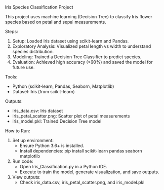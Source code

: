 Iris Species Classification Project

This project uses machine learning (Decision Tree) to classify Iris flower species based on petal and sepal measurements.

Steps:
1. Setup: Loaded Iris dataset using scikit-learn and Pandas.
2. Exploratory Analysis: Visualized petal length vs width to understand species distribution.
3. Modeling: Trained a Decision Tree Classifier to predict species.
4. Evaluation: Achieved high accuracy (>90%) and saved the model for future use.

Tools:
- Python (scikit-learn, Pandas, Seaborn, Matplotlib)
- Dataset: Iris (from scikit-learn)

Outputs:
- iris_data.csv: Iris dataset
- iris_petal_scatter.png: Scatter plot of petal measurements
- iris_model.pkl: Trained Decision Tree model

How to Run:
1. Set up environment:
   - Ensure Python 3.6+ is installed.
   - Install dependencies: pip install scikit-learn pandas seaborn matplotlib
2. Run code: 
   - Open Iris_Classification.py in a Python IDE.
   - Execute to train the model, generate visualization, and save outputs.
3. View outputs: 
   - Check iris_data.csv, iris_petal_scatter.png, and iris_model.pkl
